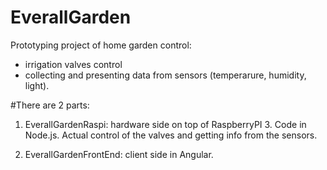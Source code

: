 # EverallGarden
Prototyping project of home garden control:
- irrigation valves control
- collecting and presenting data from sensors (temperarure, humidity, light).

#There are 2 parts:
1.  EverallGardenRaspi: hardware side on top of RaspberryPI 3. Code in Node.js. 
  Actual control of the valves and getting info from the sensors.
  
2. EverallGardenFrontEnd: client side in Angular. 
  

